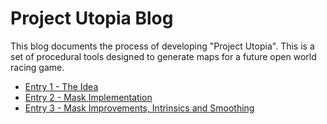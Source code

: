 # Project Utopia Blog
This blog documents the process of developing "Project Utopia".
This is a set of procedural tools designed to generate maps for a future open world racing game.
* [Entry 1 - The Idea](./entry1.md)
* [Entry 2 - Mask Implementation](./entry2.md)
* [Entry 3 - Mask Improvements, Intrinsics and Smoothing](./entry3.md)
